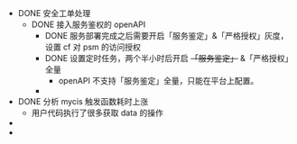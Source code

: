 - DONE 安全工单处理
	- DONE 接入服务鉴权的 openAPI
		- DONE 服务部署完成之后需要开启「服务鉴定」&「严格授权」灰度，设置 cf 对 psm 的访问授权
		- DONE 设置定时任务，两个半小时后开启 <del>「服务鉴定」</del> &「严格授权」全量
			- openAPI 不支持「服务鉴定」全量，只能在平台上配置。
		-
- DONE 分析 mycis 触发函数耗时上涨
	- 用户代码执行了很多获取 data 的操作
-
-